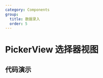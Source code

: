 ```yaml
---
category: Components
group:
  title: 数据录入
  order: 5
---
```

# PickerView 选择器视图

## 代码演示

<code src="./demo/base.tsx"></code>
